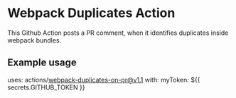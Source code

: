 # Webpack Duplicates Action

This Github Action posts a PR comment, when it identifies duplicates inside webpack bundles.

## Example usage

uses: actions/webpack-duplicates-on-pr@v1.1
with:
  myToken: ${{ secrets.GITHUB_TOKEN }}
    